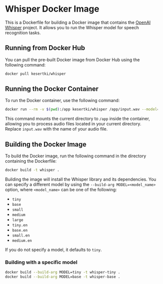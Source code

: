 # Whisper Docker Image

This is a Dockerfile for building a Docker image that contains the [OpenAI Whisper](https://github.com/openai/whisper) project. It allows you to run the Whisper model for speech recognition tasks.

## Running from Docker Hub

You can pull the pre-built Docker image from Docker Hub using the following command:

```bash
docker pull kesertki/whisper
```

## Running the Docker Container

To run the Docker container, use the following command:

```bash
docker run --rm -v $(pwd):/app kesertki/whisper /app/input.wav --model=tiny --output_format=json --language=en --output_dir=/app
```

This command mounts the current directory to `/app` inside the container, allowing you to process audio files located in your current directory. Replace `input.wav` with the name of your audio file.


## Building the Docker Image

To build the Docker image, run the following command in the directory containing the Dockerfile:

```bash
docker build -t whisper .
```

Building the image will install the Whisper library and its dependencies. You can specify a different model by using the `--build-arg MODEL=<model_name>` option, where `<model_name>` can be one of the following:

- `tiny`
- `base`
- `small`
- `medium`
- `large`
- `tiny.en`
- `base.en`
- `small.en`
- `medium.en`

If you do not specify a model, it defaults to `tiny`.

### Building with a specific model

```bash
docker build --build-arg MODEL=tiny -t whisper-tiny .
docker build --build-arg MODEL=base -t whisper-base .
```
